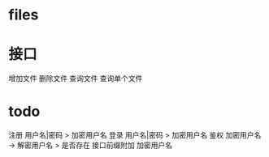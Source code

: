 # files

# 接口
增加文件
删除文件
查询文件
查询单个文件


# todo
注册 用户名|密码 > 加密用户名
登录 用户名|密码 > 加密用户名
鉴权 加密用户名 -> 解密用户名 > 是否存在
接口前缀附加 加密用户名
